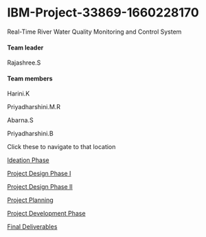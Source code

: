 # IBM-Project-33869-1660228170
Real-Time River Water Quality Monitoring and Control System

<h4>Team leader</h4>

Rajashree.S

<h4>Team members</h4>

Harini.K

Priyadharshini.M.R

Abarna.S

Priyadharshini.B

Click these to navigate to that location


<a href="https://github.com/IBM-EPBL/IBM-Project-33869-1660228170/tree/main/Project%20Design%20%26%20Planning/Ideation%20Phase">Ideation Phase</a>

<a href="https://github.com/IBM-EPBL/IBM-Project-33869-1660228170/tree/main/Project%20Design%20%26%20Planning/Project%20Design%20Phase%20I">Project Design Phase I</a>

<a href="https://github.com/IBM-EPBL/IBM-Project-33869-1660228170/tree/main/Project%20Design%20%26%20Planning/Project%20Design%20Phase%20II">Project Design Phase II</a>

<a href="https://github.com/IBM-EPBL/IBM-Project-33869-1660228170/tree/main/Project%20Design%20%26%20Planning/Project%20Planning">Project Planning</a>

<a href="https://github.com/IBM-EPBL/IBM-Project-33869-1660228170/tree/main/Project%20Development%20Phase">Project Development Phase</a>

<a href="https://github.com/IBM-EPBL/IBM-Project-33869-1660228170/tree/main/Final%20Deliverables">Final Deliverables</a>
